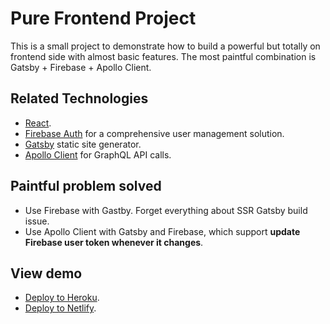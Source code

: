 # Pure Frontend Project

This is a small project to demonstrate how to build a powerful but totally on frontend side with almost basic features.
The most paintful combination is Gatsby + Firebase + Apollo Client.

## Related Technologies

- [React](https://reactjs.org/).
- [Firebase Auth](https://firebase.google.com/docs/auth) for a comprehensive user management solution.
- [Gatsby](gatsbyjs.org/) static site generator.
- [Apollo Client](https://www.apollographql.com/docs/react/) for GraphQL API calls.

## Paintful problem solved

- Use Firebase with Gastby. Forget everything about SSR Gatsby build issue.
- Use Apollo Client with Gatsby and Firebase, which support **update Firebase user token whenever it changes**.

## View demo

- [Deploy to Heroku](link).
- [Deploy to Netlify](link).
